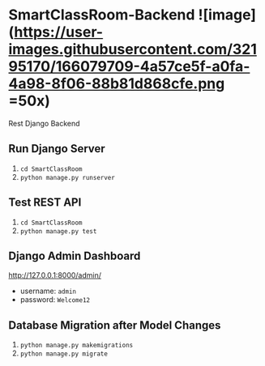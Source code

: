 # SmartClassRoom-Backend ![image](https://user-images.githubusercontent.com/32195170/166079709-4a57ce5f-a0fa-4a98-8f06-88b81d868cfe.png =50x)
Rest Django Backend

## Run Django Server
1. `cd SmartClassRoom`
2. `python manage.py runserver`

## Test REST API
1. `cd SmartClassRoom`
2. `python manage.py test`

## Django Admin Dashboard
http://127.0.0.1:8000/admin/

- username: `admin`
- password: `Welcome12`

## Database Migration after Model Changes

1. `python manage.py makemigrations`
2. `python manage.py migrate`

